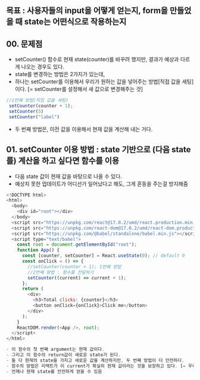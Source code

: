 ##  목표 : 사용자들의  input을 어떻게 얻는지, form을 만들었을 때 state는 어떤식으로 작용하는지

## 00. 문제점
- setCounter() 함수로 현재 state(counter)를 바꾸려 했지만, 결과가 예상과 다르게 나오는 경우도 있다.
- state를 변경하는 방법은 2가지가 있는데, 
- 하나는 setCounter를 이용해서 우리가 원하는 값을 넣어주는 방법[직접 값을 세팅]이다. [= setCounter를 설정해서 새 값으로 변경해주는 것]
```js
//1번째 방법(직접 값을 세팅)
 setCounter(counter + 1); 
 setCounter(5)
 setCounter("label")
```
- 두 번째 방법은, 이전 값을 이용해서 현재 값을 계산해 내는 거다.

## 01. setCounter 이용 방법 : state 기반으로 (다음 state를) 계산을 하고 싶다면 함수를 이용
- 다음 state 값이 현재 값을 바탕으로 나올 수 있다.
- 예상치 못한 업데이트가 어디선가 일어났다고 해도, 그게 혼동을 주는걸 방지해줌
```js
<!DOCTYPE html>
<html>
  <body>
    <div id="root"></div>
  </body>
  <script src="https://unpkg.com/react@17.0.2/umd/react.production.min.js"></script>
  <script src="https://unpkg.com/react-dom@17.0.2/umd/react-dom.production.min.js"></script>
  <script src="https://unpkg.com/@babel/standalone/babel.min.js"></script>
  <script type="text/babel">
    const root = document.getElementById("root");
    function App() {
      const [counter, setCounter] = React.useState(0); // default 0
      const onClick = () => {
        //setCounter(counter + 1); 1번째 방법
        //2번째 방법 : 함수를 전달하기
        setCounter((current) => current + 1); 
      };
      return (
        <div>
          <h3>Total clicks: {counter}</h3>
          <button onClick={onClick}>Click me</button>
        </div>
      );
    }
    ReactDOM.render(<App />, root);
  </script>
</html>
```
```js
- 이 함수의 첫 번째 argument는 현재 값이다.
- 그리고 이 함수의 return값이 새로운 state가 된다.
- 둘 다 현재의 state을 가지고 새로운 값을 계산하지만, 두 번째 방법이 더 안전하다.
- 함수의 방법은 리액트가 이 current가 확실히 현재 값이라는 것을 보장하고 있다. [= 우리가 원하는 값으로 계산 가능]
- 언제나 현재 state를 안전하게 얻을 수 있음
```
